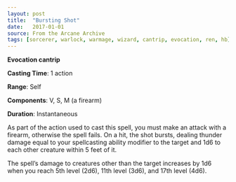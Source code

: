 ```yaml
---
layout: post
title:  "Bursting Shot"
date:   2017-01-01
source: From the Arcane Archive
tags: [sorcerer, warlock, warmage, wizard, cantrip, evocation, ren, hb]
---
```


**Evocation cantrip**

**Casting Time**: 1 action

**Range**: Self

**Components**: V, S, M (a firearm)

**Duration**: Instantaneous

As part of the action used to cast this spell, you must make an attack with a firearm, otherwise the spell fails. On a hit, the shot bursts, dealing thunder damage equal to your spellcasting ability modifier to the target and 1d6 to each other creature within 5 feet of it.

The spell’s damage to creatures other than the target increases by 1d6 when you reach 5th level (2d6), 11th level (3d6), and 17th level (4d6).
